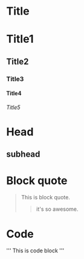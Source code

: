 # Title

# Title1
## Title2
### Title3
#### Title4
###### Title5

Head
===
subhead
---


# Block quote
>This is block quote.
>>it's so awesome.


# Code
'''
This is code block
'''
